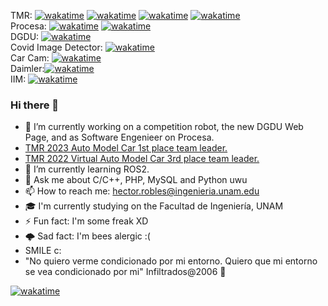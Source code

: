 TMR: [![wakatime](https://wakatime.com/badge/user/d1ba7a4d-46ef-44e2-b690-b0f9a744bcc7/project/018bf7bd-7efd-4fc0-897a-61dd82d4afb0.svg)](https://wakatime.com/badge/user/d1ba7a4d-46ef-44e2-b690-b0f9a744bcc7/project/018bf7bd-7efd-4fc0-897a-61dd82d4afb0) [![wakatime](https://wakatime.com/badge/user/d1ba7a4d-46ef-44e2-b690-b0f9a744bcc7/project/a3c94e8d-31ed-4410-941f-117db7cdcb11.svg)](https://wakatime.com/badge/user/d1ba7a4d-46ef-44e2-b690-b0f9a744bcc7/project/a3c94e8d-31ed-4410-941f-117db7cdcb11) [![wakatime](https://wakatime.com/badge/user/d1ba7a4d-46ef-44e2-b690-b0f9a744bcc7/project/a74132e0-c0c2-4ea7-81d0-21f509fbf73f.svg)](https://wakatime.com/badge/user/d1ba7a4d-46ef-44e2-b690-b0f9a744bcc7/project/a74132e0-c0c2-4ea7-81d0-21f509fbf73f) [![wakatime](https://wakatime.com/badge/user/d1ba7a4d-46ef-44e2-b690-b0f9a744bcc7/project/c9cdaa12-63d4-488b-b679-9d529c04ba20.svg)](https://wakatime.com/badge/user/d1ba7a4d-46ef-44e2-b690-b0f9a744bcc7/project/c9cdaa12-63d4-488b-b679-9d529c04ba20) <br/>
Procesa: [![wakatime](https://wakatime.com/badge/user/d1ba7a4d-46ef-44e2-b690-b0f9a744bcc7/project/018bf7bd-7efd-4fc0-897a-61dd82d4afb0.svg)](https://wakatime.com/badge/user/d1ba7a4d-46ef-44e2-b690-b0f9a744bcc7/project/018bf7bd-7efd-4fc0-897a-61dd82d4afb0) [![wakatime](https://wakatime.com/badge/user/d1ba7a4d-46ef-44e2-b690-b0f9a744bcc7/project/018b62e9-f21e-45b0-b367-5e066ec573f6.svg)](https://wakatime.com/badge/user/d1ba7a4d-46ef-44e2-b690-b0f9a744bcc7/project/018b62e9-f21e-45b0-b367-5e066ec573f6)<br/>
DGDU: [![wakatime](https://wakatime.com/badge/user/d1ba7a4d-46ef-44e2-b690-b0f9a744bcc7/project/035492d1-1c87-49bd-b1d6-66f0267257c9.svg)](https://wakatime.com/badge/user/d1ba7a4d-46ef-44e2-b690-b0f9a744bcc7/project/035492d1-1c87-49bd-b1d6-66f0267257c9) <br/>
Covid Image Detector: [![wakatime](https://wakatime.com/badge/user/d1ba7a4d-46ef-44e2-b690-b0f9a744bcc7/project/0724ff43-144b-40f5-bcf5-efd779629ff7.svg)](https://wakatime.com/badge/user/d1ba7a4d-46ef-44e2-b690-b0f9a744bcc7/project/0724ff43-144b-40f5-bcf5-efd779629ff7) <br/>
Car Cam: [![wakatime](https://wakatime.com/badge/user/d1ba7a4d-46ef-44e2-b690-b0f9a744bcc7/project/68c566a5-1c4e-487e-a135-7d694863d221.svg)](https://wakatime.com/badge/user/d1ba7a4d-46ef-44e2-b690-b0f9a744bcc7/project/68c566a5-1c4e-487e-a135-7d694863d221) <br/>
Daimler:[![wakatime](https://wakatime.com/badge/user/d1ba7a4d-46ef-44e2-b690-b0f9a744bcc7/project/bae59621-a6e1-440e-9ab0-9dab798d1278.svg)](https://wakatime.com/badge/user/d1ba7a4d-46ef-44e2-b690-b0f9a744bcc7/project/bae59621-a6e1-440e-9ab0-9dab798d1278) <br/>
IIM: [![wakatime](https://wakatime.com/badge/user/d1ba7a4d-46ef-44e2-b690-b0f9a744bcc7/project/6e9113d2-66ae-444f-b049-919ed4846fff.svg)](https://wakatime.com/badge/user/d1ba7a4d-46ef-44e2-b690-b0f9a744bcc7/project/6e9113d2-66ae-444f-b049-919ed4846fff)<br/>
### Hi there 👋
- 🔭 I’m currently working on a competition robot, the new DGDU Web Page, and as Software Engenieer on Procesa.
- [TMR 2023 Auto Model Car 1st place team leader.](https://femexrobotica.org/tmr2023/resultados/)
- [TMR 2022 Virtual Auto Model Car 3rd place team leader.](https://www.femexrobotica.org/tmr2022/premios-otorgados/)
- 🌱 I’m currently learning ROS2.
- 💬 Ask me about C/C++, PHP, MySQL and Python uwu
- 📫 How to reach me: hector.robles@ingenieria.unam.edu
- 🎓 I'm currently studying on the Facultad de Ingeniería, UNAM
- ⚡ Fun fact: I'm some freak XD
- 🌩 Sad fact: I'm bees alergic :(
- SMILE c:
- "No quiero verme condicionado por mi entorno. Quiero que mi entorno se vea condicionado por mi" Infiltrados@2006 🤯

 [![wakatime](https://wakatime.com/share/@Hector290601/ca5def98-03f3-4cd6-a106-94d1c8c934eb)](https://wakatime.com/share/@Hector290601/ca5def98-03f3-4cd6-a106-94d1c8c934eb.svg)
<!--
**Hector290601/Hector290601** is a ✨ _special_ ✨ repository because its `README.md` (this file) appears on your GitHub profile.

Here are some ideas to get you started:

- 🔭 I’m currently working on ...
- 🌱 I’m currently learning ...
- 👯 I’m looking to collaborate on ...
- 🤔 I’m looking for help with ...
- 💬 Ask me about ...
- 📫 How to reach me: ...
- 😄 Pronouns: ...
- ⚡ Fun fact: ...
-->
